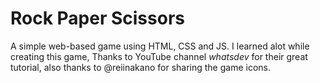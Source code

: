 # Rock Paper Scissors
A simple web-based game using HTML, CSS and JS. I learned alot while creating this game, Thanks to YouTube channel *whatsdev* for their great tutorial, also thanks to @reiinakano for sharing the game icons.

